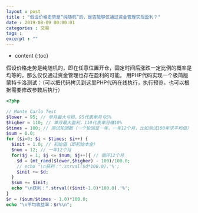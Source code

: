 ```yaml
---
layout : post
title : "假设价格走势是“纯随机”的，是否能够仅通过资金管理实现盈利？"
date : 2019-08-09 00:00:01
categories : 交易
tags : 
excerpt : ""
---
```


* content
{:toc}


假设价格走势是纯随机的，即在任意位置开仓，固定时间后涨跌一定比例的概率是均等的，那么仅仅通过资金管理也存在盈利的可能。
用PHP代码实现一个极简版蒙特卡洛测试：（可以把代码拷贝到这里PHP代码在线执行，执行预览，也可以根据需要修改参数后执行）
```php
<?php

// Monte Carlo Test
$lower = 95; // 单月最大亏损，95代表单月亏5%
$higher = 110; // 单月最大盈利，110代表单月赚10%
$times = 100; // 测试轮回数（一个轮回是一年，一年12个月，比如测试100年求平均值）
$sum = 0.0;
for ($i=0; $i < $times; $i++) { 
  $init = 1.0; // 初始值（即初始本金）
  $num = 12; // 一年12个月
  for($j = 1; $j <= $num; $j++){ // 循环12个月
    $d = (mt_rand($lower,$higher) - 100)/100.0;
    // echo "\n获利：".strval($d*100.0).'%';
    $init += $d;
  }
  $sum += $init;
  echo "\n获利：".strval(($init-1.0)*100.0).'%';
}
$r = ($sum/$times - 1.0)*100.0;
echo "\n平均收益率：$r%\n";
```






















